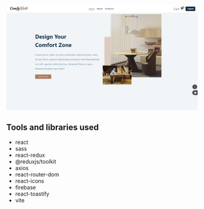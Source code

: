 <img src="./public/home.jpg" ></img>


## Tools and libraries used

-   react
-   sass
-   react-redux
-   @reduxjs/toolkit
-   axios
-   react-router-dom
-   react-icons
-   firebase
-   react-toastify
-   vite



